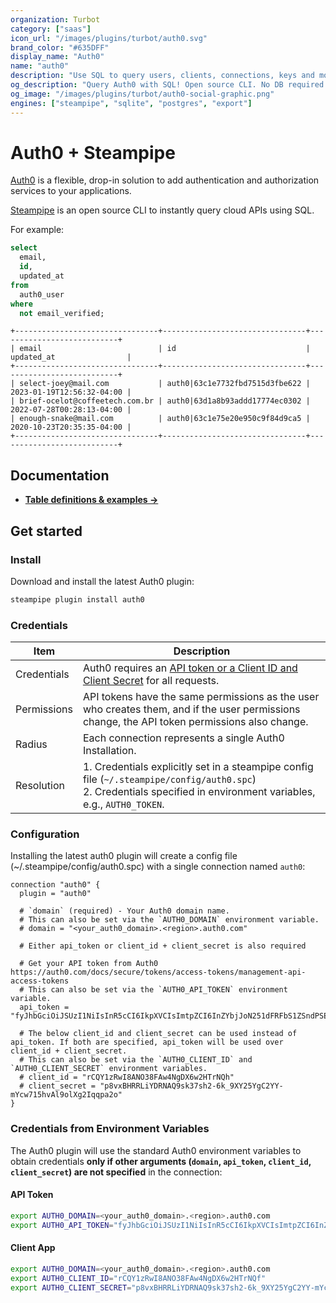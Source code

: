 ```yaml
---
organization: Turbot
category: ["saas"]
icon_url: "/images/plugins/turbot/auth0.svg"
brand_color: "#635DFF"
display_name: "Auth0"
name: "auth0"
description: "Use SQL to query users, clients, connections, keys and more from Auth0."
og_description: "Query Auth0 with SQL! Open source CLI. No DB required."
og_image: "/images/plugins/turbot/auth0-social-graphic.png"
engines: ["steampipe", "sqlite", "postgres", "export"]
---
```


# Auth0 + Steampipe

[Auth0](https://www.auth0.com/) is a flexible, drop-in solution to add authentication and authorization services to your applications.

[Steampipe](https://steampipe.io) is an open source CLI to instantly query cloud APIs using SQL.

For example:

```sql
select
  email,
  id,
  updated_at
from
  auth0_user
where
  not email_verified;
```

```
+--------------------------------+--------------------------------+---------------------------+
| email                          | id                             | updated_at                |
+--------------------------------+--------------------------------+---------------------------+
| select-joey@mail.com           | auth0|63c1e7732fbd7515d3fbe622 | 2023-01-19T12:56:32-04:00 |
| brief-ocelot@coffeetech.com.br | auth0|63d1a8b93addd17774ec0302 | 2022-07-28T00:28:13-04:00 |
| enough-snake@mail.com          | auth0|63c1e75e20e950c9f84d9ca5 | 2020-10-23T20:35:35-04:00 |
+--------------------------------+--------------------------------+---------------------------+
```

## Documentation

- **[Table definitions & examples →](/plugins/turbot/auth0/tables)**

## Get started

### Install

Download and install the latest Auth0 plugin:

```bash
steampipe plugin install auth0
```

### Credentials

| Item        | Description                                                                                                                                                             |
|-------------|-------------------------------------------------------------------------------------------------------------------------------------------------------------------------|
| Credentials | Auth0 requires an [API token or a Client ID and Client Secret](https://auth0.com/docs/secure/tokens/access-tokens/management-api-access-tokens) for all requests.       |
| Permissions | API tokens have the same permissions as the user who creates them, and if the user permissions change, the API token permissions also change.                           |
| Radius      | Each connection represents a single Auth0 Installation.                                                                                                                 |
| Resolution  | 1. Credentials explicitly set in a steampipe config file (`~/.steampipe/config/auth0.spc`)<br />2. Credentials specified in environment variables, e.g., `AUTH0_TOKEN`. |

### Configuration

Installing the latest auth0 plugin will create a config file (~/.steampipe/config/auth0.spc) with a single connection named `auth0`:

```hcl
connection "auth0" {
  plugin = "auth0"

  # `domain` (required) - Your Auth0 domain name.
  # This can also be set via the `AUTH0_DOMAIN` environment variable.
  # domain = "<your_auth0_domain>.<region>.auth0.com"

  # Either api_token or client_id + client_secret is also required

  # Get your API token from Auth0 https://auth0.com/docs/secure/tokens/access-tokens/management-api-access-tokens
  # This can also be set via the `AUTH0_API_TOKEN` environment variable.
  api_token = "fyJhbGciOiJSUzI1NiIsInR5cCI6IkpXVCIsImtpZCI6InZYbjJoN251dFRFbS1ZSndPSEdFdiJ9.eyJpc3MiOiJodHRwczovL2Rldi1zdGVhZHktbGFyay51cy5hdXRoMC5jb20vIiwic3ViIjoickNRWTF6UndJOEFOTzM4RkF3NE5nRFg2dzJIVHJOUWZAY1xp"

  # The below client_id and client_secret can be used instead of api_token. If both are specified, api_token will be used over client_id + client_secret.
  # This can also be set via the `AUTH0_CLIENT_ID` and `AUTH0_CLIENT_SECRET` environment variables.
  # client_id = "rCQY1zRwI8ANO38FAw4NgDX6w2HTrNQh"
  # client_secret = "p8vxBHRRLiYDRNAQ9sk37sh2-6k_9XY25YgC2YY-mYcw715hvAl9olXg2Iqqpa2o"
}
```

### Credentials from Environment Variables

The Auth0 plugin will use the standard Auth0 environment variables to obtain credentials **only if other arguments (`domain`, `api_token`, `client_id`, `client_secret`) are not specified** in the connection:

#### API Token

```sh
export AUTH0_DOMAIN=<your_auth0_domain>.<region>.auth0.com
export AUTH0_API_TOKEN="fyJhbGciOiJSUzI1NiIsInR5cCI6IkpXVCIsImtpZCI6InZYbjJoN251dFRFbS1ZSndPSEdFdiJ9.eyJpc3MiOiJodHRwczovL2Rldi1zdGVhZHktbGFyay51cy5hdXRoMC5jb20vIiwic3ViIjoickNRWTF6UndJOEFOTzM4RkF3NE5nRFg2dzJIVHJOUWZAY2xp"
```

#### Client App

```sh
export AUTH0_DOMAIN=<your_auth0_domain>.<region>.auth0.com
export AUTH0_CLIENT_ID="rCQY1zRwI8ANO38FAw4NgDX6w2HTrNQf"
export AUTH0_CLIENT_SECRET="p8vxBHRRLiYDRNAQ9sk37sh2-6k_9XY25YgC2YY-mYcw715hvAl9olXg2Iqqpa7o"
```



